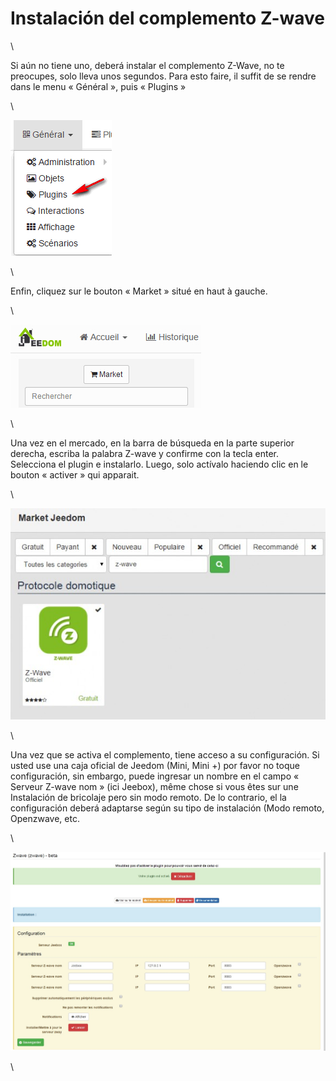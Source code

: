 Instalación del complemento Z-wave 
=============================

\

Si aún no tiene uno, deberá instalar el complemento
Z-Wave, no te preocupes, solo lleva unos segundos. Para esto
faire, il suffit de se rendre dans le menu « Général », puis « Plugins »

\

![innstallationzwave1](images/plugin/innstallationzwave1.jpg)

\

Enfin, cliquez sur le bouton « Market » situé en haut à gauche.

\

![innstallationzwave2](images/plugin/innstallationzwave2.jpg)

\

Una vez en el mercado, en la barra de búsqueda en la parte superior derecha,
escriba la palabra Z-wave y confirme con la tecla enter. Selecciona el
plugin e instalarlo. Luego, solo actívalo haciendo clic en
le bouton « activer » qui apparait.

\

![innstallationzwave3](images/plugin/innstallationzwave3.jpg)

\

Una vez que se activa el complemento, tiene acceso a su configuración. Si usted
use una caja oficial de Jeedom (Mini, Mini +) por favor no toque
configuración, sin embargo, puede ingresar un nombre en el campo
« Serveur Z-wave nom » (ici Jeebox), même chose si vous êtes sur une
Instalación de bricolaje pero sin modo remoto. De lo contrario, el
la configuración deberá adaptarse según su tipo de instalación
(Modo remoto, Openzwave, etc.

\

![configzwave](images/plugin/configzwave.jpg)

\

